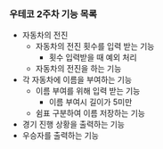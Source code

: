 ### 우테코 2주차 기능 목록
- 자동차의 전진
  - 자동차의 전진 횟수를 입력 받는 기능
    - 횟수 입력받을 때 예외 처리
  - 자동차의 전진을 하는 기능 
- 각 자동차에 이름을 부여하는 기능
  - 이름 부여를 위해 입력 받는 기능
    - 이름 부여시 길이가 5미만  
  - 쉼표 구분하여 이름 저장하는 기능
- 경기 진행 상황을 출력하는 기능
- 우승자를 출력하는 기능